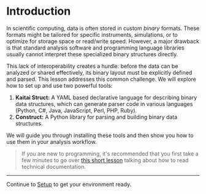 # Introduction
In scientific computing, data is often stored in custom *binary* formats. These formats might be tailored for specific instruments, simulations, or to optimize for storage space or read/write speed. However, a major drawback is that standard analysis software and programming language libraries usually cannot interpret these specialized binary structures directly.

This lack of interoperability creates a hurdle: before the data can be analyzed or shared effectively, its binary layout must be explicitly defined and parsed. This lesson addresses this common challenge. We will explore how to set up and use two powerful tools:

1.  **Kaitai Struct:** A YAML based declarative language for describing binary data structures, which can generate parser code in various languages (Python, C#, Java, JavaScript, Perl, PHP, Ruby).
2.  **Construct:** A Python library for parsing and building binary data structures.

We will guide you through installing these tools and then show you how to use them in your analysis workflow.

>If you are new to programming, it's recommended that you first take a few minutes to go over [this short lesson](https://det-lab.github.io/reading-documentation/) talking about how to read technical documentation.

---

Continue to [Setup](01_setup.md) to get your environment ready.